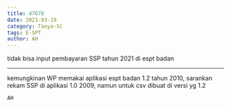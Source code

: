```yaml
---
title: 47678
date: 2021-03-19
category: Tanya-SC
tags: E-SPT
author: AH
---
```


tidak bisa input pembayaran SSP tahun 2021 di espt badan

---

kemungkinan WP memakai aplikasi espt badan 1.2 tahun 2010, sarankan rekam SSP di aplikasi 1.0 2009, namun untuk csv dibuat di versi yg 1.2

`AH`
